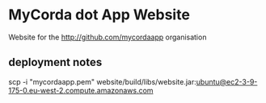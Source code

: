 # MyCorda dot App Website 

Website for the http://github.com/mycordaapp organisation 

## deployment notes 


scp -i "mycordaapp.pem" website/build/libs/website.jar:ubuntu@ec2-3-9-175-0.eu-west-2.compute.amazonaws.com


